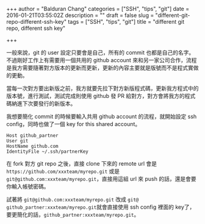 +++
author = "Balduran Chang"
categories = ["SSH", "tips", "git"]
date = 2016-01-21T03:55:02Z
description = ""
draft = false
slug = "different-git-repo-different-ssh-key"
tags = ["SSH", "tips", "git"]
title = "different git repo, different ssh key"

+++


一般來說，git 的 user 設定只要會是自己，所有的 commit 也都是自己的名字。不過剛好工作上有需要用一個共用的 github account 來和另一家公司合作，流程是我方需要隨著對方版本的更新而更新，更新的內容主要就是版號而不是程式實做的更動。

當每一次對方要出新版之前，我方就要先拉下對方新版程式碼，更新我方程式中的版本號，進行測試，測試完成則使用 github 發 PR 給對方，對方會將我方的程式碼納進下次要發行的新版本。

我想要簡化 commit 的時候要輸入共用 github account 的流程，就開始設定 ssh config，同時也做了一個 key for this shared account。

```
Host github_partner
User git
HostName github.com
IdentityFile ~/.ssh/partnerKey
```

在 fork 對方 git repo 之後，直接 clone 下來的 remote url 會是 `https://github.com/xxxteam/myrepo.git` 或是 `git@github.com:xxxteam/myrepo.git`，直接用這組 url 來 push 的話，還是會要你輸入帳號密碼。

試著將 `git@github.com:xxxteam/myrepo.git` 改成 `git@ github_partner:xxxteam/myrepo.git`就會直接使用 ssh config 裡面的 key了，要更簡化的話，`github_partner:xxxteam/myrepo.git`。

